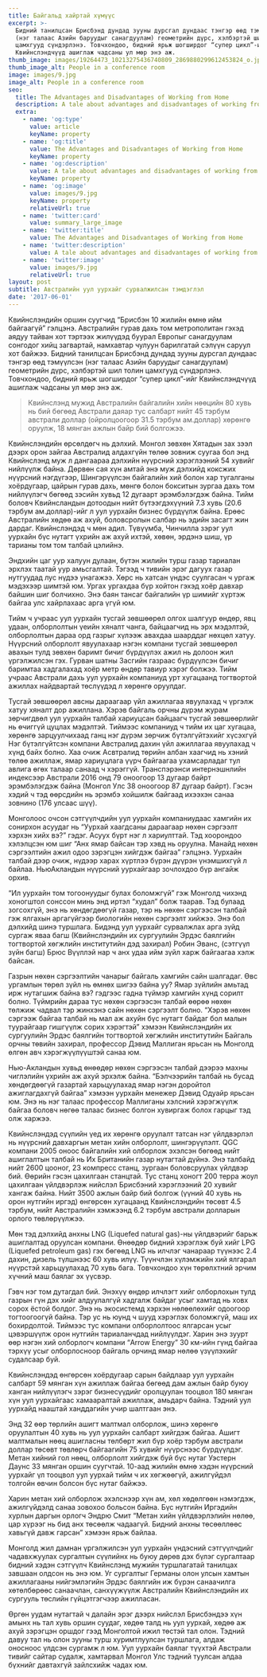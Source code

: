 ```yaml
---
title: Байгальд хайртай хүмүүс
excerpt: >-
  Бидний танилцсан Брисбэнд дундад зууны дурсгал дундаас тэнгэр өөд тэмүүлсэн
  (нэг талаас Азийн баруудыг санагдуулам) геометрийн дүрс, хэлбэртэй шил толин
  цамхгууд сүндэрлэнэ. Товчхондоо, бидний ярьж шогширдог “супер цикл”-ийг
  Квийнслэндчүүд ашиглаж чадсаны ул мөр энэ аж.
thumb_image: images/19264473_10213275436740809_2869880299612453824_o.jpg
thumb_image_alt: People in a conference room
image: images/9.jpg
image_alt: People in a conference room
seo:
  title: The Advantages and Disadvantages of Working from Home
  description: A tale about advantages and disadvantages of working from home
  extra:
    - name: 'og:type'
      value: article
      keyName: property
    - name: 'og:title'
      value: The Advantages and Disadvantages of Working from Home
      keyName: property
    - name: 'og:description'
      value: A tale about advantages and disadvantages of working from home
      keyName: property
    - name: 'og:image'
      value: images/9.jpg
      keyName: property
      relativeUrl: true
    - name: 'twitter:card'
      value: summary_large_image
    - name: 'twitter:title'
      value: The Advantages and Disadvantages of Working from Home
    - name: 'twitter:description'
      value: A tale about advantages and disadvantages of working from home
    - name: 'twitter:image'
      value: images/9.jpg
      relativeUrl: true
layout: post
subtitle: Австралийн уул уурхайг сурвалжилсан тэмдэглэл
date: '2017-06-01'
---
```

Квийнслэндийн оршин суугчид “Брисбэн 10 жилийн өмнө ийм байгаагүй” гэлцэнэ. Австралийн гурав дахь том метрополитан гэхэд аядуу тайван хот тэртээх жилүүдэд буурал Европыг санагдуулам сонгодог хийц загвартай, намхавтар чулуун барилгатай сэлүүн саруул хот байжээ. Бидний танилцсан Брисбэнд дундад зууны дурсгал дундаас тэнгэр өөд тэмүүлсэн (нэг талаас Азийн баруудыг санагдуулам) геометрийн дүрс, хэлбэртэй шил толин цамхгууд сүндэрлэнэ. Товчхондоо, бидний ярьж шогширдог “супер цикл”-ийг Квийнслэндчүүд ашиглаж чадсаны ул мөр энэ аж.

> Квийнслэнд мужид Австралийн байгалийн хийн нөөцийн 80 хувь нь бий бөгөөд Австрали даяар тус салбарт нийт 45 тэрбум австрали доллар (ойролцоогоор 31.5 тэрбум ам.доллар) хөрөнгө оруулж, 18 мянган ажлын байр бий болгожээ.

Квийнслэндийн өрсөлдөгч нь дэлхий. Монгол зөвхөн Хятадын зах зээл дээрх орон зайгаа Австралид алдахгүйн төлөө зовниж суугаа бол энд Квийнслэнд муж л дангаараа дэлхийн нүүрсний хэрэглээний 54 хувийг нийлүүлж байна. Дөрвөн сая хүн амтай энэ муж дэлхийд коксжих нүүрсний нэгдүгээр, Шингэрүүлсэн байгалийн хий болон хар тугалганы хоёрдугаар, цайрын гурав дахь, мөнгө болон бокситын зургаа дахь том нийлүүлэгч бөгөөд зэсийн хувьд 12 дугаарт эрэмбэлэгдэж байна. Тийм боловч Квийнсландын дотоодын нийт бүтээгдэхүүний 7.3 хувь (20.6 тэрбум ам.доллар)-ийг л уул уурхайн бизнес бүрдүүлж байна. Ерөөс Австралийн хөдөө аж ахуй, боловсролын салбар нь эдийн засагт жин дардаг. Квийнслэндэд ч мөн адил. Түвүүмба, Чинчилла зэрэг уул уурхайн бүс нутагт үхрийн аж ахуй ихтэй, хөвөн, эрдэнэ шиш, үр тарианы том том талбай цэлийнэ.

Эндхийн цаг уур халуун дулаан, бүтэн жилийн турш газар тариалан эрхлэх таатай уур амьсгалтай. Тэгээд ч тивийн эрэг дагуух газар нутгуудад лус нүдээ унагажээ. Хөрс нь хатсан үндэс суулгасан ч ургаж мэдэхээр шимтэй юм. Ургах ургахдаа бүр хойтон гэхэд хоёр давхар байшин шиг болчихно. Энэ баян тансаг байгалийн үр шимийг хүртэж байгаа улс хайрлахаас арга үгүй юм.

Тийм ч учраас уул уурхайн тусгай зөвшөөрөл олгох шалгуур өндөр, явц удаан, олборлолтын үеийн хяналт чанга, байцаагчид нь эрх мэдэлтэй, олборлолтын дараа орд газрыг хүлээж авахдаа шаарддаг нөхцөл хатуу. Нүүрсний олборлолт явуулахаар нэгэн компани тусгай зөвшөөрөл авахын тулд зөвхөн баримт бичиг бүрдүүлэх ажил нь долоон жил үргэлжилсэн гэх. Гурван шатны Засгийн газраас бүрдүүлсэн бичиг баримтаа хадгалахад хоёр метр өндөр тавиур хэрэг болжээ. Тийм учраас Австрали дахь уул уурхайн компаниуд урт хугацаанд тогтвортой ажиллах найдвартай төслүүдэд л хөрөнгө оруулдаг.

Тусгай зөвшөөрөл авсны дараагаар үйл ажиллагаа явуулахад ч үргэлж хатуу хяналт дор ажиллана. Хэрэв байгаль орчны дүрэм журам зөрчигдвөл уул уурхайн талбай хариуцсан байцаагч тусгай зөвшөөрлийг нь өчиггүй цуцлах мэдэлтэй. Тиймээс компаниуд ч тийм их цаг хугацаа, хөрөнгө зарцуулчихаад ганц нэг дүрэм зөрчиж бүтэлгүйтэхийг хүсэхгүй Нэг бүтэлгүйтсэн компани Австралид дахин үйл ажиллагаа явуулахад ч хүнд байх болно. Хаа очиж Асвтралид төрийн албан хаагчид нь хэний төлөө ажиллаж, ямар хариуцлага үүрч байгаагаа ухамсарладаг тул авлига өгөх талаар санаад ч хэрэггүй. Транспэрэнси интернэшнлийн индексээр Австрали 2016 онд 79 оноогоор 13 дугаар байрт эрэмбэлэгдэж байна (Монгол Улс 38 оноогоор 87 дугаар байрт). Гэсэн хэдий ч тэд өөрсдийн нь эрэмбэ хойшилж байгаад ихээхэн санаа зовнино (176 улсаас шүү).

Монголоос очсон сэтгүүлчдийн уул уурхайн компаниудаас хамгийн их сонирхон асуудаг нь “Уурхай хаагдсаны дараагаар нөхөн сэргээлт хэрхэн хийх вэ?” гэдэг. Асуух бүрт нэг л хариулттай. Тэд хоорондоо хэлэлцсэн юм шиг “Анх ямар байсан тэр хэвд нь оруулна. Манайд нөхөн сэргээлтийн ажил одоо зэрэгцэн хийгдэж байгаа” гэлцэнэ. Уурхайн талбай дээр очиж, нүдээр харах хүртлээ бүрэн дүүрэн үнэмшихгүй л байлаа. НьюАкландын нүүрсний уурхайгаар зочлохдоо бүр ангайж орхив.

“Ил уурхайн том тогоонуудыг булах боломжгүй” гэж Монголд чихэнд хоногштол сонссон минь энд иртэл “худал” болж таарав. Тэд булаад зогсохгүй, энэ нь хөндөгдөөгүй газар, тэр нь нөхөн сэргээсэн талбай гэж ялгахын аргагүйгээр биологийн нөхөн сэргээлт хийжээ. Энэ бол дэлхийд шинэ туршлага. Бидэнд уул уурхайг сурвалжлах арга зүйд сургаж яваа багш (Квийнслэндийн их сургуулийн Эрдэс баялгийн тогтвортой хөгжлийн институтийн дэд захирал) Робин Эванс, (сэтгүүл зүйн багш) Брюс Вүүллэй нар ч анх удаа ийм зүйл харж байгаагаа хэлж байсан.



Газрын нөхөн сэргээлтийн чанарыг байгаль хамгийн сайн шалгадаг. Өвс ургамлын төрөл зүйл нь өмнөх шигээ байна уу? Ямар зүйлийн амьтад ирж нутагшиж байна вэ? гэдгээс гадна түймэр хамгийн хүнд сорилт болно. Түймрийн дараа тус нөхөн сэргээсэн талбай өөрөө нөхөн төлжиж чадвал тэр жинхэнэ сайн нөхөн сэргээлт болно. “Хэрэв нөхөн сэргээж байгаа талбай нь мал аж ахуйн бүс нутагт байдаг бол малын туурайгаар гишгүүлж сорих хэрэгтэй” хэмээн Квийнслэндийн их сургуулийн Эрдэс баялгийн тогтвортой хөгжлийн институтийн Байгаль орчны төвийн захирал, профессор Дэвид Маллиган ярьсан нь Монголд өлгөн авч хэрэгжүүлүүштэй санаа юм.

Нью-Акландын хувьд өнөөдөр нөхөн сэргээсэн талбай дээрээ махны чиглэлийн үхрийн аж ахуй эрхэлж байна. “Бэлчээрийн талбай нь бусад хөндөгдөөгүй газартай харьцуулахад ямар нэгэн доройтол ажиглагдахгүй байгаа” хэмээн уурхайн менежер Дэвид Одуайр ярьсан юм. Энэ нь нэг талаас профессор Маллиганы хэлсний хэрэгжүүлж байгаа боловч нөгөө талаас бизнес болгон хувиргаж болох гарцыг тэд олж харжээ.

Квийнслэндэд сүүлийн үед их хөрөнгө оруулалт татсан нэг үйлдвэрлэл нь нүүрсний давхаргын метан хийн олборлолт, шингэрүүлэлт. QGC компани 2005 оноос байгалийн хий олборлож эхэлсэн бөгөөд нийт ашиглалтын талбай нь Их Британийн газар нутагтай дүйнэ. Энэ талбайд нийт 2600 цооног, 23 компресс станц, зургаан боловсруулах үйлдвэр бий. Өөрийн гэсэн цахилгаан станцтай. Тус станц хоногт 200 терра жоул цахилгаан үйлдвэрлэж нийслэл Брисбэний хэрэглээний 20 хувийг хангаж байна. Нийт 3500 ажлын байр бий болгож (үүний 40 хувь нь орон нутгийн иргэд) өнгөрсөн хугацаанд Квийнслэндийн төсөвт 4.5 тэрбум, нийт Австралийн хэмжээнд 6.2 тэрбум австрали долларын орлого төвлөрүүлжээ.

Мөн тэд дэлхийд анхны LNG (Liquefed natural gas)-ны үйлдвэрийг барьж ашиглалтад оруулсан компани. Өнөөдөр бидний хэрэглэж буй хийг LPG (Liquefed petroleum gas) гэх бөгөөд LNG нь илчлэг чанараар түүнээс 2.4 дахин, дизель түлшнээс 60 хувь илүү. Түүнчлэн хүлэмжийн хий ялгарал нүүрстэй харьцуулахад 70 хувь бага. Товчхондоо хүн төрөлхтний эрчим хүчний маш баялаг эх үүсвэр.

Гэвч нэг том дутагдал бий. Энэхүү өндөр илчлэгт хийг олборлохын тулд газрын гүн дэх хийг алдуулалгүй хадгалж байдаг усыг хамтад нь ховх сорох ёстой болдог. Энэ нь экосистемд хэрхэн нөлөөлөхийг одоогоор тогтоогоогүй байна. Тэр ус нь юунд ч шууд хэрэглэх боломжгүй, маш их бохирдолтой. Тиймээс тус компани олборлолтоос ялгарсан усыг цэвэршүүлж орон нутгийн тариаланчдад нийлүүлдэг. Харин энэ зуурт өөр нэгэн хий олборлогч компани “Arrow Energy” 30 км-ийн гүнд байгаа тэрхүү усыг олборлосноор байгаль орчинд ямар нөлөө үзүүлэхийг судалсаар буй.

Квийнслэндэд өнгөрсөн хоёрдугаар сарын байдлаар уул уурхайн салбарт 59 мянган хүн ажиллаж байгаа бөгөөд дам ажлын байр буюу ханган нийлүүлэгч зэрэг бизнесүүдийг оролцуулан тооцвол 180 мянган хүн уул уурхайгаас хамааралтай ажиллаж, амьдарч байна. Тэдний уул уурхайд нааштай ханддагийн учир шалтгаан энэ.

Энд 32 өөр төрлийн ашигт малтмал олборлож, шинэ хөрөнгө оруулалтын 40 хувь нь уул уурхайн салбарт хийгдэж байгаа. Ашигт малтмалын нөөц ашигласны төлбөрт жил бүр хоёр тэрбум австрали доллар төсөвт төвлөрч байгаагийн 75 хувийг нүүрснээс бүрдүүлдэг. Метан хийний гол нөөц, олборлолт хийгдэж буй бүс нутаг Уэстерн Даунс 33 мянган оршин суугчтай. 10-аад жилийн өмнө хэдэн нүүрсний уурхайг үл тооцвол уул уурхай тийм ч их хөгжөөгүй, ажилгүйдэл толгойн өвчин болсон бүс нутаг байжээ.

Харин метан хий олборлож эхэлснээр хүн ам, хөл хөдөлгөөн нэмэгдэж, ажилгүйдэлд санаа зовохоо больсон байна. Бүс нутгийн Иргэдийн хурлын даргын орлогч Эндрю Смит “Метан хийн үйлдвэрлэлийн нөлөө, цар хүрээг нь бид анх төсөөлж чадаагүй. Бидний анхны төсөөллөөс хавьгүй давж гарсан” хэмээн ярьж байлаа.

Монголд жил дамнан үргэлжилсэн уул уурхайн үндэсний сэтгүүлчдийг чадавхжуулах сургалтын сүүлийнх нь буюу дөрөв дэх бүлэг сургалтаар бидний хэдэн сэтгүүлч Квийнслэнд мужийн туршлагатай танилцах завшаан олдсон нь энэ юм. Уг сургалтыг Германы олон улсын хамтын ажиллагааны нийгэмлэгийн Эрдэс баялгийн иж бүрэн санаачилга хөтөлбөрөөс санаачлан, санхүүжүүлж Австралийн Квийнслэндийн их сургууль төслийн гүйцэтгэгчээр ажилласан.

Өргөн уудам нутагтай ч далайн эрэг дээрх нийслэл Брисбэндээ хүн амынх нь тал хувь оршин суудаг, хөдөө талд нь уул уурхай, хөдөө аж ахуй зэрэгцэн оршдог гээд Монголтой ижил төстэй тал олон. Тэдний давуу тал нь олон зууны турш хуримтлуулсан туршлага, алдаж оносноос үлдсэн сургамж л юм. Уул уурхайн баялаг түүхтэй Австрали тивийг сайтар судалж, хамтарвал Монгол Улс тэдний туулсан алдаа бүхнийг давтахгүй зайлсхийж чадах юм.

